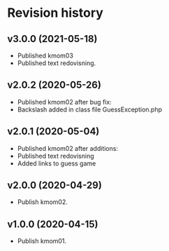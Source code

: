 Revision history
===================

v3.0.0 (2021-05-18)
-------------------

* Published kmom03
* Published text redovisning.


v2.0.2 (2020-05-26)
-------------------

* Published kmom02 after bug fix:
* Backslash added in class file GuessException.php


v2.0.1 (2020-05-04)
-------------------

* Published kmom02 after additions:
* Published text redovisning
* Added links to guess game


v2.0.0 (2020-04-29)
-------------------

* Publish kmom02.


v1.0.0 (2020-04-15)
-------------------

* Publish kmom01.
